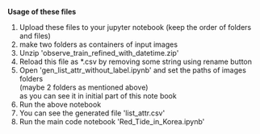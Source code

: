<b>Usage of these files</b>

1. Upload these files to your jupyter notebook (keep the order of folders and files)
2. make two folders as containers of input images 
3. Unzip 'observe_train_refined_with_datetime.zip'
4. Reload this file as *.csv by removing some string using rename button
5. Open 'gen_list_attr_without_label.ipynb' and set the paths of images folders   
(maybe 2 folders as mentioned above)     
as you can see it in initial part of this note book
6. Run the above notebook
7. You can see the generated file 'list_attr.csv'
8. Run the main code notebook 'Red_Tide_in_Korea.ipynb'
